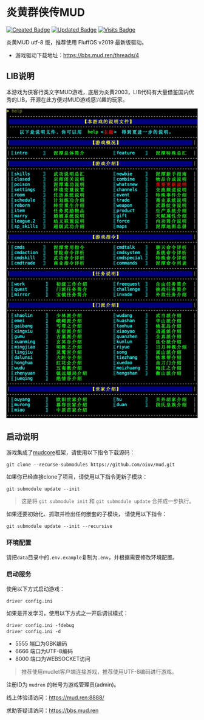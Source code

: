 # 炎黄群侠传MUD

[![Created Badge](https://badges.pufler.dev/created/oiuv/mud)](https://github.com/oiuv/mud)
[![Updated Badge](https://badges.pufler.dev/updated/oiuv/mud)](https://github.com/oiuv/mud)
[![Visits Badge](https://badges.pufler.dev/visits/oiuv/mud)](https://github.com/oiuv/mud)

炎黄MUD utf-8 版，推荐使用 FluffOS v2019 最新版驱动。

 - 游戏驱动下载地址：https://bbs.mud.ren/threads/4

## LIB说明

本游戏为侠客行类文字MUD游戏，底层为炎黄2003，LIB代码有大量借鉴国内优秀的LIB，开源在此方便对MUD游戏感兴趣的玩家。

![help](help.png "help")

## 启动说明

游戏集成了[mudcore](https://github.com/mudcore/mudcore)框架，请使用以下指令下载源码：

    git clone --recurse-submodules https://github.com/oiuv/mud.git

如果你已经直接clone了项目，请使用以下指令更新子模块：

    git submodule update --init

> 这是将 `git submodule init` 和 `git submodule update` 合并成一步执行。

如果还要初始化、抓取并检出任何嵌套的子模块， 请使用以下指令：

    git submodule update --init --recursive

### 环境配置

请把`data`目录中的`.env.example`复制为`.env`，并根据需要修改环境配置。

### 启动服务

使用以下方式启动游戏：

    driver config.ini

如果是开发学习，使用以下方式之一开启调试模式：

    driver config.ini -fdebug
    driver config.ini -d

 * 5555 端口为GBK编码
 * 6666 端口为UTF-8编码
 * 8000 端口为WEBSOCKET访问

> 推荐使用mudlet客户端连接游戏，推荐使用UTF-8编码进行游戏。

注册ID为 `mudren` 的帐号为游戏管理员(admin)。

线上体验请访问：https://mud.ren:8888/

求助答疑请访问：https://bbs.mud.ren
